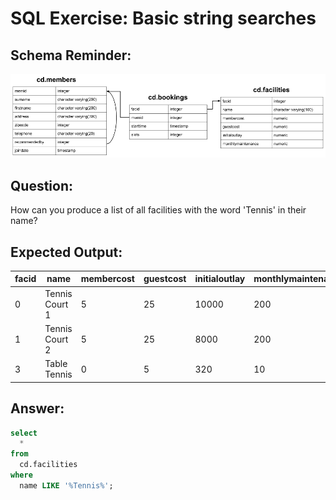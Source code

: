 # SQL Exercise: Basic string searches

## Schema Reminder:

![Schema Diagram](../__resources/image.png)

## Question:

How can you produce a list of all facilities with the word 'Tennis' in their name?

## Expected Output:

| facid | name           | membercost | guestcost | initialoutlay | monthlymaintenance |
| ----- | -------------- | ---------- | --------- | ------------- | ------------------ |
| 0     | Tennis Court 1 | 5          | 25        | 10000         | 200                |
| 1     | Tennis Court 2 | 5          | 25        | 8000          | 200                |
| 3     | Table Tennis   | 0          | 5         | 320           | 10                 |

## Answer:

```sql
select
  *
from
  cd.facilities
where
  name LIKE '%Tennis%';
```
